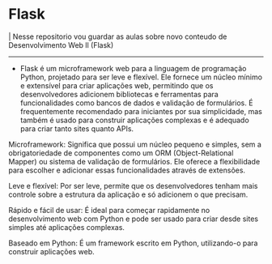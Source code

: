# Flask
| Nesse repositorio vou guardar as aulas sobre novo conteudo de Desenvolvimento Web ll (Flask)

---

 - Flask é um microframework web para a linguagem de programação Python, projetado para ser leve e flexível. Ele fornece um núcleo mínimo e extensível para criar aplicações web, permitindo que os desenvolvedores adicionem bibliotecas e ferramentas para funcionalidades como bancos de dados e validação de formulários. É frequentemente recomendado para iniciantes por sua simplicidade, mas também é usado para construir aplicações complexas e é adequado para criar tanto sites quanto APIs. 

Microframework: Significa que possui um núcleo pequeno e simples, sem a obrigatoriedade de componentes como um ORM (Object-Relational Mapper) ou sistema de validação de formulários. Ele oferece a flexibilidade para escolher e adicionar essas funcionalidades através de extensões. 

Leve e flexível: Por ser leve, permite que os desenvolvedores tenham mais controle sobre a estrutura da aplicação e só adicionem o que precisam. 

Rápido e fácil de usar: É ideal para começar rapidamente no desenvolvimento web com Python e pode ser usado para criar desde sites simples até aplicações complexas. 

Baseado em Python: É um framework escrito em Python, utilizando-o para construir aplicações web. 
